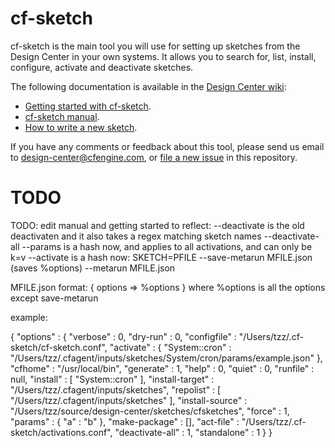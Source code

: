 # cf-sketch

cf-sketch is the main tool you will use for setting up sketches from
the Design Center in your own systems. It allows you to search for,
list, install, configure, activate and deactivate sketches.

The following documentation is available in the
[Design Center wiki](https://github.com/cfengine/design-center/wiki): 

- [Getting started with cf-sketch](https://github.com/cfengine/design-center/wiki/Getting-started-with-cf–sketch).
- [cf-sketch manual](https://github.com/cfengine/design-center/wiki/cf–sketch-manual).
- [How to write a new sketch](https://github.com/cfengine/design-center/wiki/How-to-write-a-new-sketch).

If you have any comments or feedback about this tool, please send us
email to <design-center@cfengine.com>, or
[file a new issue](https://github.com/cfengine/design-center/issues)
in this repository.

# TODO
TODO: edit manual and getting started to reflect:
--deactivate is the old deactivaten and it also takes a regex matching sketch names
--deactivate-all
--params is a hash now, and applies to all activations, and can only be k=v
--activate is a hash now: SKETCH=PFILE
--save-metarun MFILE.json (saves %options)
--metarun MFILE.json

MFILE.json format: { options => \%options }
where %options is all the options except save-metarun

example:

{
   "options" : {
      "verbose" : 0,
      "dry-run" : 0,
      "configfile" : "/Users/tzz/.cf-sketch/cf-sketch.conf",
      "activate" : {
         "System::cron" : "/Users/tzz/.cfagent/inputs/sketches/System/cron/params/example.json"
      },
      "cfhome" : "/usr/local/bin",
      "generate" : 1,
      "help" : 0,
      "quiet" : 0,
      "runfile" : null,
      "install" : [
         "System::cron"
      ],
      "install-target" : "/Users/tzz/.cfagent/inputs/sketches",
      "repolist" : [
         "/Users/tzz/.cfagent/inputs/sketches"
      ],
      "install-source" : "/Users/tzz/source/design-center/sketches/cfsketches",
      "force" : 1,
      "params" : {
         "a" : "b"
      },
      "make-package" : [],
      "act-file" : "/Users/tzz/.cf-sketch/activations.conf",
      "deactivate-all" : 1,
      "standalone" : 1
   }
}

